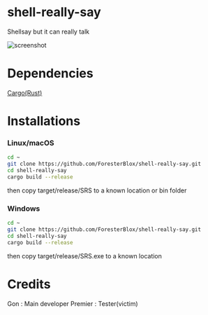 # shell-really-say

Shellsay but it can really talk

![screenshot](https://cdn.discordapp.com/attachments/648963701734506500/919855134274646037/Screen_Shot_2564-12-13_at_14.35.10.png)


# Dependencies

[Cargo(Rust)](https://rust-lang.org)

# Installations

### Linux/macOS

```bash
cd ~
git clone https://github.com/ForesterBlox/shell-really-say.git
cd shell-really-say
cargo build --release
```
then copy target/release/SRS to a known location or bin folder

### Windows

```bash
cd ~
git clone https://github.com/ForesterBlox/shell-really-say.git
cd shell-really-say
cargo build --release
```
then copy target/release/SRS.exe to a known location




# Credits

Gon : Main developer
Premier : Tester(victim)
